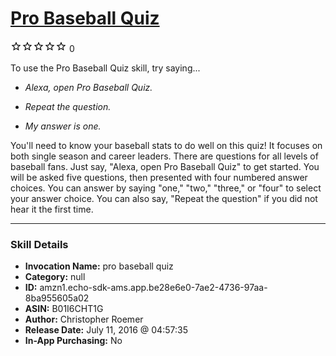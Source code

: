 # [Pro Baseball Quiz](http://alexa.amazon.com/#skills/amzn1.echo-sdk-ams.app.be28e6e0-7ae2-4736-97aa-8ba955605a02)
![0 stars](../../images/ic_star_border_black_18dp_1x.png)![0 stars](../../images/ic_star_border_black_18dp_1x.png)![0 stars](../../images/ic_star_border_black_18dp_1x.png)![0 stars](../../images/ic_star_border_black_18dp_1x.png)![0 stars](../../images/ic_star_border_black_18dp_1x.png) 0

To use the Pro Baseball Quiz skill, try saying...

* *Alexa, open Pro Baseball Quiz.*

* *Repeat the question.*

* *My answer is one.*

You'll need to know your baseball stats to do well on this quiz! It focuses on both single season and career leaders. There are questions for all levels of baseball fans. Just say, "Alexa, open Pro Baseball Quiz" to get started. You will be asked five questions, then presented with four numbered answer choices. You can answer by saying "one," "two," "three," or "four" to select your answer choice. You can also say, "Repeat the question" if you did not hear it the first time.

***

### Skill Details

* **Invocation Name:** pro baseball quiz
* **Category:** null
* **ID:** amzn1.echo-sdk-ams.app.be28e6e0-7ae2-4736-97aa-8ba955605a02
* **ASIN:** B01I6CHT1G
* **Author:** Christopher Roemer
* **Release Date:** July 11, 2016 @ 04:57:35
* **In-App Purchasing:** No
